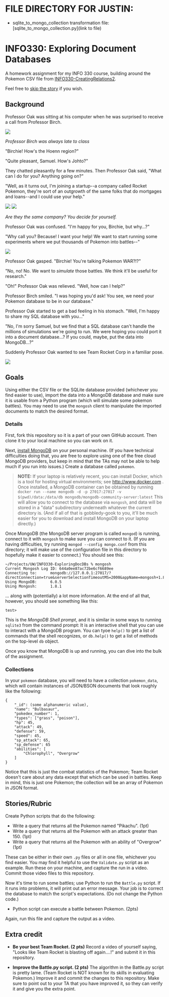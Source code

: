 
# FILE DIRECTORY FOR JUSTIN:

* sqlite_to_mongo_collection transformation file: [sqlite_to_mongo_collection.py](link to file)


# INFO330: Exploring Document Databases
A homework assignment for my INFO 330 course, building around the Pokemon CSV file from [INFO330-CreatingRelations2](https://github.com/tedneward/INFO330-ExploringRelations2).

Feel free to [skip the story](#goals) if you wish.

## Background
Professor Oak was sitting at his computer when he was surprised to receive a call from Professor Birch. 

![](Images/Birch.jpeg)

*Professor Birch was always late to class*

"Birchie! How's the Hoenn region?"

"Quite pleasant, Samuel. How's Johto?"

They chatted pleasantly for a few minutes. Then Professor Oak said, "What can I do for you? Anything going on?"

"Well, as it turns out, I'm joining a startup--a company called Rocket Pokemon, they're sort of an outgrowth of the same folks that do mortgages and loans--and I could use your help."

![](Images/Rocket.jpeg)
![](Images/rocket-mortgage.png)

*Are they the same company? You decide for yourself.*

Professor Oak was confused. "I'm happy for you, Birchie, but why...?"

"Why call you? Because! I want your help! We want to start running some experiments where we put thousands of Pokemon into battles--"

![](Images/multi-pokemon-battle.jpeg)

Professor Oak gasped. "Birchie! You're talking Pokemon WAR?!?"

"No, no! No. We want to *simulate* those battles. We think it'll be useful for research."

"Oh!" Professor Oak was relieved. "Well, how can I help?"

Professor Birch smiled. "I was hoping you'd ask! You see, we need your Pokemon database to be in our database."

Professor Oak started to get a bad feeling in his stomach. "Well, I'm happy to share my SQL database with you..."

"No, I'm sorry Samuel, but we find that a SQL database can't handle the millions of simulations we're going to run. We were hoping you could port it into a document database...? If you could, maybe, put the data into MongoDB...?"

Suddenly Professor Oak wanted to see Team Rocket Corp in a familiar pose.

![](Images/blasting_off_again.jpeg)

## Goals
Using either the CSV file or the SQLite database provided (whichever you find easier to use), import the data into a MongoDB database and make sure it is usable from a Python program (which will simulate some pokemon battles). You may need to use the `mongosh` client to manipulate the imported documents to match the desired format.

### Details

First, fork this repository so it is a part of your own GitHub account. Then clone it to your local machine so you can work on it.

Next, [install MongoDB](https://www.mongodb.com/docs/manual/installation/) on your personal machine. (If you have technical difficulties doing that, you are free to explore using one of the free cloud MongoDB providers, but keep in mind that the TAs may not be able to help much if you run into issues.) Create a database called `pokemon`.

> **NOTE:** If your laptop is relatively recent, you can install Docker, which is a tool for hosting virtual environments; see http://www.docker.com . Once installed, a MongoDB container can be obtained by running `docker run --name mongodb -d -p 27017:27017 -v $(pwd)/data:/data/db mongodb/mongodb-community-server:latest` This will allow you to connect to the database via `mongosh`, and data will be stored in a "data" subdirectory underneath whatever the current directory is. (And if all of that is gobbledy-gook to you, it'll be much easier for you to download and install MongoDB on your laptop directly.)

Once MongoDB (the MongoDB server program is called `mongod`) is running, connect to it with `mongosh` to make sure you can connect to it. (If you are having difficulties, try running `mongod --config mongo.conf` from this directory; it will make use of the configuration file in this directory to hopefully make it easier to connect.)
You should see this:

```
~/Projects/UW/INFO330-ExploringDocDBs % mongosh
Current Mongosh Log ID:	644a0ee87ac72be6cf6689ee
Connecting to:		mongodb://127.0.0.1:27017/?directConnection=true&serverSelectionTimeoutMS=2000&appName=mongosh+1.8.1
Using MongoDB:		6.0.5
Using Mongosh:		1.8.1
```

... along with (potentially) a lot more information. At the end of all that, however, you should see something like this:

```
test>
```

This is the *MongoDB Shell prompt*, and it is similar in some ways to running `sqlite3` from the command prompt: It is an interactive shell that you can use to interact with a MongoDB program. You can tyoe `help()` to get a list of commands that the shell recognizes, or `db.help()` to get a list of methods on the top-level `db` object.

Once you know that MongoDB is up and running, you can dive into the bulk of the assignment.

### Collections

In your `pokemon` database, you will need to have a collection `pokemon_data`, which will contain instances of JSON/BSON documents that look roughly like the following:

```
{
    "_id": (some alphanumeric value),
    "name": "Bulbasaur",
    "pokedex_number": 1,
    "types": ["grass", "poison"],
    "hp": 45,
    "attack": 49,
    "defense": 59,
    "speed": 45,
    "sp_attack": 65,
    "sp_defense": 65
    "abilities": [
        "Chlorophyll", "Overgrow"
    ]
}
```

Notice that this is just the combat statistics of the Pokemon; Team Rocket doesn't care about any data except that which can be used in battles. Keep in mind, this is just one Pokemon; the collection will be an array of Pokemon in JSON format.

## Stories/Rubric

Create Python scripts that do the following:

* Write a query that returns all the Pokemon named "Pikachu". (1pt)
* Write a query that returns all the Pokemon with an attack greater than 150. (1pt)
* Write a query that returns all the Pokemon with an ability of "Overgrow" (1pt)

These can be either in their own `.py` files or all in one file, whichever you find easier. You may find it helpful to use the `Validate.py` script as an example. Run these on your machine, and capture the run in a video. Commit those video files to this repository.

Now it's time to run some battles; use Python to run the `Battle.py` script. If it runs into problems, it will print out an error message. Your job is to correct the database to match the script's expectations. (Do not change the Python code.)

* Python script can execute a battle between Pokemon. (2pts)

Again, run this file and capture the output as a video.

## Extra credit

* **Be your best Team Rocket. (2 pts)** Record a video of yourself saying, "Looks like Team Rocket is blasting off again....!" and submit it in this repository.

* **Improve the Battle.py script. (2 pts)** The algorithm in the Battle.py script is pretty lame. (Team Rocket is NOT known for its skills in evaluating Pokemon.) Improve it and commit the changes to this repository. Make sure to point out to your TA that you have improved it, so they can verify it and give you the extra point.
